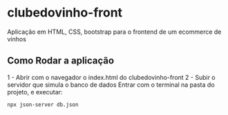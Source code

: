 # clubedovinho-front
Aplicação em HTML, CSS, bootstrap para o frontend de um ecommerce de vinhos


## Como Rodar a aplicação
1 - Abrir com o navegador o index.html do clubedovinho-front
2 - Subir o servidor que simula o banco de dados
Entrar com o terminal na pasta do projeto, e executar:
```shell
npx json-server db.json
```